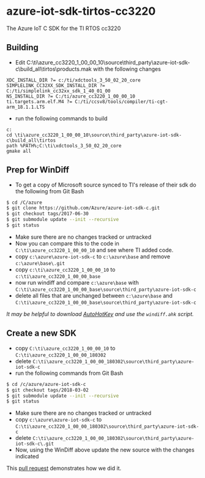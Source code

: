 # azure-iot-sdk-tirtos-cc3220
The Azure IoT C SDK for the TI RTOS cc3220

## Building

- Edit C:\ti\azure_cc3220_1_00_00_10\source\third_party\azure-iot-sdk-c\build_all\tirtos\products.mak with the following changes

```
XDC_INSTALL_DIR ?= c:/ti/xdctools_3_50_02_20_core
SIMPLELINK_CC32XX_SDK_INSTALL_DIR ?= C:/ti/simplelink_cc32xx_sdk_1_40_01_00
NS_INSTALL_DIR ?= C:/ti/azure_cc3220_1_00_00_10
ti.targets.arm.elf.M4 ?= C:/ti/ccsv8/tools/compiler/ti-cgt-arm_18.1.1.LTS
```

- run the following commands to build

```
c:
cd \ti\azure_cc3220_1_00_00_10\source\third_party\azure-iot-sdk-c\build_all\tirtos
path %PATH%;C:\ti\xdctools_3_50_02_20_core
gmake all
```

## Prep for WinDiff

- To get a copy of Microsoft source synced to TI's release of their sdk do the following from Git Bash

```bash
$ cd /C/azure
$ git clone https://github.com/Azure/azure-iot-sdk-c.git
$ git checkout tags/2017-06-30
$ git submodule update --init --recursive
$ git status
```

- Make sure there are no changes tracked or untracked
- Now you can compare this to the code in ```C:\ti\azure_cc3220_1_00_00_10``` and see where TI added code.
- copy ```c:\azure\azure-iot-sdk-c``` to ```c:\azure\base``` and remove ```c:\azure\base\.git```
- copy ```c:\ti\azure_cc3220_1_00_00_10``` to ```c:\ti\azure_cc3220_1_00_00_base```
- now run windiff and compare ```c:\azure\base``` with ```C:\ti\azure_cc3220_1_00_00_base\source\third_party\azure-iot-sdk-c```
- delete all files that are unchanged between ```c:\azure\base``` and ```C:\ti\azure_cc3220_1_00_00_base\source\third_party\azure-iot-sdk-c```

*It may be helpful to download [AutoHotKey](https://autohotkey.com/) and use the ```windiff.ahk``` script.*

## Create a new SDK

- copy ```C:\ti\azure_cc3220_1_00_00_10``` to ```C:\ti\azure_cc3220_1_00_00_180302```
- delete ```C:\ti\azure_cc3220_1_00_00_180302\source\third_party\azure-iot-sdk-c```
- run the following commands from Git Bash

```bash
$ cd /c/azure/azure-iot-sdk-c
$ git checkout tags/2018-03-02
$ git submodule update --init --recursive
$ git status
```

- Make sure there are no changes tracked or untracked
- copy ```c:\azure\azure-iot-sdk-c``` to ```C:\ti\azure_cc3220_1_00_00_180302\source\third_party\azure-iot-sdk-c```
- delete ```C:\ti\azure_cc3220_1_00_00_180302\source\third_party\azure-iot-sdk-c\.git```
- Now, using the WinDiff above update the new source with the changes indicated

This [pull request](https://github.com/seank-com/azure-iot-sdk-tirtos-cc3220/pull/1) demonstrates how we did it.
